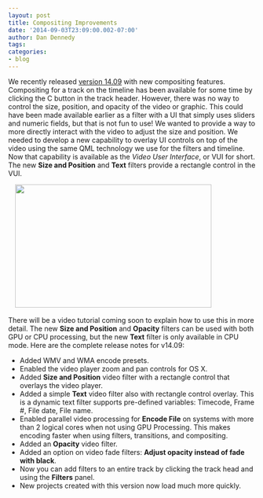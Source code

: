 ```yaml
---
layout: post
title: Compositing Improvements
date: '2014-09-03T23:09:00.002-07:00'
author: Dan Dennedy
tags: 
categories:
- blog
---
```


We recently released <a href="/shotcut_web/download/">version 14.09</a> with new compositing features. Compositing for a track on the timeline has been available for some time by clicking the C button in the track header. However, there was no way to control the size, position, and opacity of the video or graphic. This could have been made available earlier as a filter with a UI that simply uses sliders and numeric fields, but that is not fun to use! We wanted to provide a way to more directly interact with the video to adjust the size and position. We needed to develop a new capability to overlay UI controls on top of the video using the same QML technology we use for the filters and timeline. Now that capability is available as the <i>Video User Interface</i>, or VUI for short. The new <b>Size and Position</b> and <b>Text</b> filters provide a rectangle control in the VUI.<br>
<div class="separator" style="clear: both; text-align: left;"><a href="http://3.bp.blogspot.com/-ZyouuvgScA8/VAgBnzD22yI/AAAAAAAAFgM/YWJvjFy4aac/s1600/snapshot-1409.png" imageanchor="1" style="margin-left: 1em; margin-right: 1em; text-align: center;"><img border="0" src="http://3.bp.blogspot.com/-ZyouuvgScA8/VAgBnzD22yI/AAAAAAAAFgM/YWJvjFy4aac/s1600/snapshot-1409.png" height="251" width="400"></a></div><br>
There will be a video tutorial coming soon to explain how to use this in more detail. The new <b>Size and Position</b> and <b>Opacity</b> filters can be used with both GPU or CPU processing, but the new <b>Text</b> filter is only available in CPU mode. Here are the complete release notes for v14.09: <br>
<ul><li>Added WMV and WMA encode presets.</li><li>Enabled the video player zoom and pan controls for OS X.</li><li>Added <b>Size and Position</b> video filter with a rectangle control that overlays the video player.</li><li>Added a simple <b>Text</b> video filter also with rectangle control overlay. This is a dynamic text filter supports pre-defined variables: Timecode, Frame #, File date, File name.</li><li>Enabled parallel video processing for <b>Encode File</b><i> </i>on systems with more than 2 logical cores when not using GPU Processing. This makes encoding faster when using filters, transitions, and compositing.</li><li>Added an <b>Opacity</b> video filter.</li><li>Added an option on video fade filters: <b>Adjust opacity instead of fade with black</b>.</li><li>Now you can add filters to an entire track by clicking the track head and using the <b>Filters</b> panel.</li><li>New projects created with this version now load much more quickly.</li></ul>
